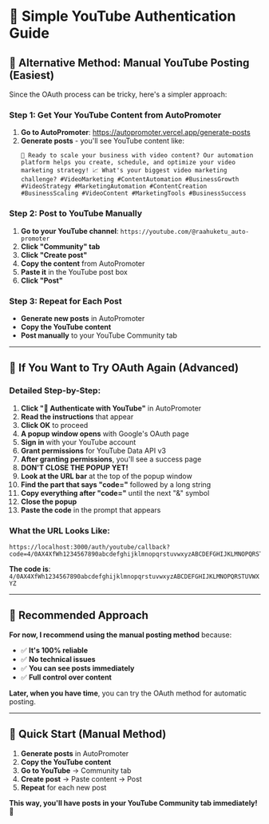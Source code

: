 # 🎥 Simple YouTube Authentication Guide

## 🔧 **Alternative Method: Manual YouTube Posting (Easiest)**

Since the OAuth process can be tricky, here's a simpler approach:

### **Step 1: Get Your YouTube Content from AutoPromoter**
1. **Go to AutoPromoter**: https://autopromoter.vercel.app/generate-posts
2. **Generate posts** - you'll see YouTube content like:
   ```
   🎥 Ready to scale your business with video content? Our automation platform helps you create, schedule, and optimize your video marketing strategy! 📈 What's your biggest video marketing challenge? #VideoMarketing #ContentAutomation #BusinessGrowth #VideoStrategy #MarketingAutomation #ContentCreation #BusinessScaling #VideoContent #MarketingTools #BusinessSuccess
   ```

### **Step 2: Post to YouTube Manually**
1. **Go to your YouTube channel**: `https://youtube.com/@raahuketu_auto-promoter`
2. **Click "Community" tab**
3. **Click "Create post"**
4. **Copy the content** from AutoPromoter
5. **Paste it** in the YouTube post box
6. **Click "Post"**

### **Step 3: Repeat for Each Post**
- **Generate new posts** in AutoPromoter
- **Copy the YouTube content**
- **Post manually** to your YouTube Community tab

---

## 🔐 **If You Want to Try OAuth Again (Advanced)**

### **Detailed Step-by-Step:**

1. **Click "🔐 Authenticate with YouTube"** in AutoPromoter
2. **Read the instructions** that appear
3. **Click OK** to proceed
4. **A popup window opens** with Google's OAuth page
5. **Sign in** with your YouTube account
6. **Grant permissions** for YouTube Data API v3
7. **After granting permissions**, you'll see a success page
8. **DON'T CLOSE THE POPUP YET!**
9. **Look at the URL bar** at the top of the popup window
10. **Find the part that says "code="** followed by a long string
11. **Copy everything after "code="** until the next "&" symbol
12. **Close the popup**
13. **Paste the code** in the prompt that appears

### **What the URL Looks Like:**
```
https://localhost:3000/auth/youtube/callback?code=4/0AX4XfWh1234567890abcdefghijklmnopqrstuvwxyzABCDEFGHIJKLMNOPQRSTUVWXYZ&scope=https://www.googleapis.com/auth/youtube
```

**The code is**: `4/0AX4XfWh1234567890abcdefghijklmnopqrstuvwxyzABCDEFGHIJKLMNOPQRSTUVWXYZ`

---

## 🎯 **Recommended Approach**

**For now, I recommend using the manual posting method** because:
- ✅ **It's 100% reliable**
- ✅ **No technical issues**
- ✅ **You can see posts immediately**
- ✅ **Full control over content**

**Later, when you have time**, you can try the OAuth method for automatic posting.

---

## 🚀 **Quick Start (Manual Method)**

1. **Generate posts** in AutoPromoter
2. **Copy the YouTube content**
3. **Go to YouTube** → Community tab
4. **Create post** → Paste content → Post
5. **Repeat** for each new post

**This way, you'll have posts in your YouTube Community tab immediately!** 🎉
